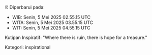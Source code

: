 ⏰ Diperbarui pada:
- WIB: Senin, 5 Mei 2025 02.55.15 UTC
- WITA: Senin, 5 Mei 2025 03.55.15 UTC
- WIT: Senin, 5 Mei 2025 04.55.15 UTC

Kutipan Inspiratif:
"Where there is ruin, there is hope for a treasure."


Kategori: inspirational

